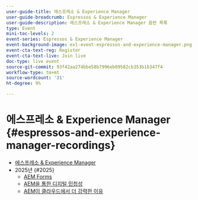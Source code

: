 ```yaml
---
user-guide-title: 에스프레소 & Experience Manager
user-guide-breadcrumb: Espressos & Experience Manager
user-guide-description: 에스프레소 & Experience Manager 음반 목록
type: Event
mini-toc-levels: 2
event-series: Espressos & Experience Manager
event-background-image: exl-event-espressos-and-experience-manager.png
event-cta-text-reg: Register
event-cta-text-live: Join live
doc-type: live event
source-git-commit: 93f42aa274bbe58b7996eb09582cb353b1b347f4
workflow-type: tm+mt
source-wordcount: '31'
ht-degree: 9%

---
```



# 에스프레소 &amp; Experience Manager {#espressos-and-experience-manager-recordings}

+ [에스프레소 &amp; Experience Manager](overview.md)
+ 2025년 {#2025}
   + [AEM Forms](2025/aem-forms.md)
   + [AEM을 통한 디지털 민첩성](2025/digital-agility.md)
   + [AEM이 클라우드에서 더 강력한 이유](2025/aem-in-the-cloud.md)
